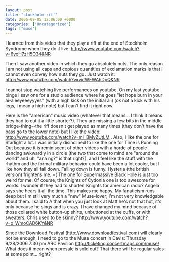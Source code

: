 ```yaml
---
layout: post
title: "stockholm riff"
date: 2006-09-05 12:06:00 +0000
categories: ["Uncategorized"]
tags: ["muse"]
---
```


I learned from this video that they play a riff at the end of Stockholm Syndrome when they do it live: http://www.youtube.com/watch?v=6yoH7zH5O34&NR

Then I saw another video in which they go absolutely nuts. The only reason I am not using all caps and copious quantities of exclamation marks is that I cannot even convey how nuts they go. Just watch it: http://www.youtube.com/watch?v=vicWFWAhDpQ&NR

I cannot stop watching live performances on youtube. On my last youtube binge I saw one for a studio audience where he goes "let hope burn in your ai-aieeyeeeyyyes" (with a high kick on the initial aii) (ok not a kick with his legs, i mean a high note) but I can't find it right now.

Here is the "american" music video (whatever that means... I think it means they had to cut it a little shorter?). They are missing a few bits in the middle bridge-thing--the riff doesn't get played as many times (they don't have the bass go to the lower note) but I like the video: http://www.youtube.com/watch?v=mi_BMvZUtLM . Also, I like the one for Starlight a lot. I was initially disinclined to like the one for Time is Running Out because it is reminiscent of other videos with a horde of people dancing awkwardly in a circle (the two that come to mind are "around the world" and uh, "ana ng?" is that right?), and I feel like the stuff with the rhythm and the formal military behavior could have been a lot cooler, but I like how they all fall down. Falling down is funny. Hysteria (the british version) frightens me. =( The one for Supermassive Black Hole is just too weird for me. Of course, the Knights of Cydonia one is too awesome for words. I wonder if they had to shorten Knights for american radio? Angela says she hears it all the time. This makes me happy. My fanaticism runs deep but I'm still very much a "new" Muse-lover; I'm not very knowledgable about them. I said to A that when you just look at Matt he's not that hot, it's only because he sings and is crazy. I have changed my mind because of those collared white button-up shirts, unbuttoned at the cuffs, or with sweaters. Chris used to be skinny? http://www.youtube.com/watch?v=o_WmoCAD6KY&NR

Since the Download Festival (http://www.downloadfestival.com) will clearly not be enough, I need to go to the Muse concert in Davis: Thursday 9/28/2006 7:30 pm ARC Pavilion http://ticketing.concertmaps.com/muse/ . What does it mean when presale is sold out? That there will be regular sales at some point... right?